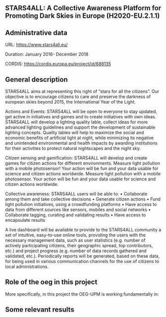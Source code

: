 ## STARS4ALL: A Collective Awareness Platform for Promoting Dark Skies in Europe (H2020-EU.2.1.1)


## Administrative data

URL: https://www.stars4all.eu/

Duration: January 2016- December 2018

CORDIS: https://cordis.europa.eu/project/id/688135

## General description
STARS4ALL aims at representing this right of “stars for all the citizens”. Our objective is to encourage citizens to care and preserve the darkness of european skies beyond 2015, the International Year of the Light. 

Actions and Events: STARS4ALL will be open to everyone to stay updated, get active in initiatives and games and to create initiatives with own ideas. STARS4ALL will develop a lighting quality lable, collect ideas for more advanced lighting guidelines and support the development of sustainable lighting concepts. Quality lables will help to maximize the social and economic benefits of artificial light at night, while minimizing its negative and unintended environmental and health impacts by awarding institutions for their activities to protect natural nightscapes and the night sky. 

Citizen sensing and gamification: STARS4ALL will develop and create games for citizen actions for different environments. Measure light pollution with a mobile photosensor! Your action will be fun and your data usable for science and citizen actions worldwide. Measure light pollution with a mobile photosensor. Your action will be fun and your data usable for science and citizen actions worldwide. 

Collective awareness: STARS4ALL users will be able to: 
• Collaborate among them and take collective decisions 
• Generate citizen actions 
• Fund light pollution initiatives, using a crowdfunding platforms 
• Have access to data from different sources like sensors, mobiles and social networks 
• Collaborate tagging, curating and validating results 
• Have access to encapsulate results 

A live dashboard will be available to provide to the STARS4ALL community a set of intuitive, easy-to-use online tools, providing the users with the necessary management data, such as user statistics (e.g. number of actively participating citizens, their geographic spread, top contributors, etc.) and project progress (e.g. number of data records gathered and validated, etc.). Periodically reports will be generated, based on these data, for being used in various communication channels for the use of citizens to local administrations.



## Role of the oeg in this project
More specifically, in this project the OEG-UPM is working fundamentally in:



## Some relevant results
